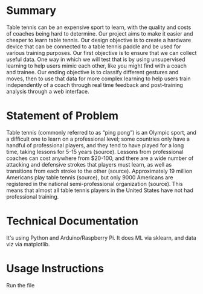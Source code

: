 # Summary
Table tennis can be an expensive sport to learn, with the quality and costs of coaches being hard to determine. Our project aims to make it easier and cheaper to learn table tennis. Our design objective is to create a hardware device that can be connected to a table tennis paddle and be used for various training purposes. Our first objective is to ensure that we can collect useful data. One way in which we will test that is by using unsupervised learning to help users mimic each other, like you might find with a coach and trainee. Our ending objective is to classify different gestures and moves, then to use that data for more complex learning to help users train independently of a coach through real time feedback and post-training analysis through a web interface.
 
# Statement of Problem
Table tennis (commonly referred to as “ping pong”) is an Olympic sport, and a difficult one to learn on a professional level; some countries only have a handful of professional players, and they tend to have played for a long time, taking lessons for 5-15 years (source). Lessons from professional coaches can cost anywhere from $20-100, and there are a wide number of attacking and defensive strokes that players must learn, as well as transitions from each stroke to the other (source). Approximately 19 million Americans play table tennis (source), but only 9000 Americans are registered in the national semi-professional organization (source). This means that almost all table tennis players in the United States have not had professional training.

# Technical Documentation
It's using Python and Arduino/Raspberry Pi. It does ML via sklearn, and data viz via matplotlib.

# Usage Instructions
Run the file